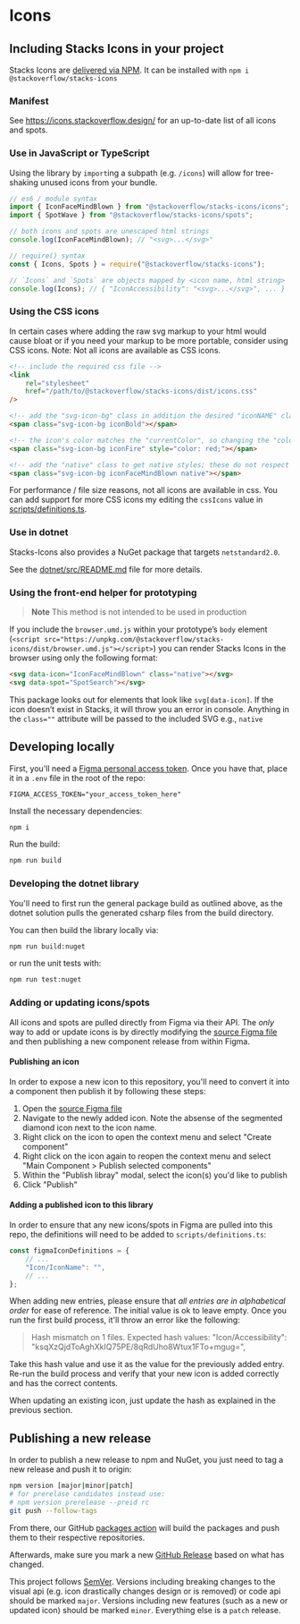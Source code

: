 # Icons

## Including Stacks Icons in your project

Stacks Icons are [delivered via NPM](https://www.npmjs.com/package/@stackoverflow/stacks-icons). It can be installed with `npm i @stackoverflow/stacks-icons`

### Manifest

See <https://icons.stackoverflow.design/> for an up-to-date list of all icons and spots.

### Use in JavaScript or TypeScript

Using the library by `import`ing a subpath (e.g. `/icons`) will allow for tree-shaking unused icons from your bundle.

```js
// es6 / module syntax
import { IconFaceMindBlown } from "@stackoverflow/stacks-icons/icons";
import { SpotWave } from "@stackoverflow/stacks-icons/spots";

// both icons and spots are unescaped html strings
console.log(IconFaceMindBlown); // "<svg>...</svg>"

// require() syntax
const { Icons, Spots } = require("@stackoverflow/stacks-icons");

// `Icons` and `Spots` are objects mapped by <icon name, html string>
console.log(Icons); // { "IconAccessibility": "<svg>...</svg>", ... }
```

### Using the CSS icons

In certain cases where adding the raw svg markup to your html would cause bloat or if you need your markup to be more portable, consider using CSS icons. Note: Not all icons are available as CSS icons.

```html
<!-- include the required css file -->
<link
    rel="stylesheet"
    href="/path/to/@stackoverflow/stacks-icons/dist/icons.css"
/>

<!-- add the "svg-icon-bg" class in addition the desired "iconNAME" class -->
<span class="svg-icon-bg iconBold"></span>

<!-- the icon's color matches the "currentColor", so changing the "color" property will change the icon color -->
<span class="svg-icon-bg iconFire" style="color: red;"></span>

<!-- add the "native" class to get native styles; these do not respect "currentColor" changes -->
<span class="svg-icon-bg iconFaceMindBlown native"></span>
```

For performance / file size reasons, not all icons are available in css. You can add support for more CSS icons my editing the `cssIcons` value in [scripts/definitions.ts](scripts/definitions.ts).

### Use in dotnet

Stacks-Icons also provides a NuGet package that targets `netstandard2.0`.

See the [dotnet/src/README.md](dotnet/src/README.md) file for more details.

### Using the front-end helper for prototyping

> **Note**
> This method is not intended to be used in production

If you include the `browser.umd.js` within your prototype’s `body` element (`<script src="https://unpkg.com/@stackoverflow/stacks-icons/dist/browser.umd.js"></script>`) you can render Stacks Icons in the browser using only the following format:

```html
<svg data-icon="IconFaceMindBlown" class="native"></svg>
<svg data-spot="SpotSearch"></svg>
```

This package looks out for elements that look like `svg[data-icon]`. If the icon doesn’t exist in Stacks, it will throw you an error in console. Anything in the `class=""` attribute will be passed to the included SVG e.g., `native`

## Developing locally

First, you'll need a [Figma personal access token](https://www.figma.com/developers/api#access-tokens). Once you have that, place it in a `.env` file in the root of the repo:

```env
FIGMA_ACCESS_TOKEN="your_access_token_here"
```

Install the necessary dependencies:

```sh
npm i
```

Run the build:

```sh
npm run build
```

### Developing the dotnet library

You'll need to first run the general package build as outlined above, as the dotnet solution pulls the generated csharp files from the build directory.

You can then build the library locally via:

```sh
npm run build:nuget
```

or run the unit tests with:

```sh
npm run test:nuget
```

### Adding or updating icons/spots

All icons and spots are pulled directly from Figma via their API. The _only_ way to add or update icons is by directly modifying the [source Figma file](https://www.figma.com/file/NxAqQAi9i5XsrZSm1WYj6tsM) and then publishing a new component release from within Figma.

#### Publishing an icon

In order to expose a new icon to this repository, you'll need to convert it into a component then publish it by following these steps:

1. Open the [source Figma file](https://www.figma.com/file/NxAqQAi9i5XsrZSm1WYj6tsM)
2. Navigate to the newly added icon. Note the absense of the segmented diamond icon next to the icon name.
3. Right click on the icon to open the context menu and select "Create component"
4. Right click on the icon again to reopen the context menu and select "Main Component > Publish selected components"
5. Within the "Publish libray" modal, select the icon(s) you'd like to publish
6. Click "Publish"

#### Adding a published icon to this library

In order to ensure that any new icons/spots in Figma are pulled into this repo, the definitions will need to be added to `scripts/definitions.ts`:

```ts
const figmaIconDefinitions = {
    // ...
    "Icon/IconName": "",
    // ...
};
```

When adding new entries, please ensure that _all entries are in alphabetical order_ for ease of reference. The initial value is ok to leave empty. Once you run the first build process, it'll throw an error like the following:

> Hash mismatch on 1 files. Expected hash values:
> "Icon/Accessibility": "ksqXzQjdToAghXkIQ75PE/8qRdUho8Wtux1FTo+mgug=",

Take this hash value and use it as the value for the previously added entry. Re-run the build process and verify that your new icon is added correctly and has the correct contents.

When updating an existing icon, just update the hash as explained in the previous section.

## Publishing a new release

In order to publish a new release to npm and NuGet, you just need to tag a new release and push it to origin:

```sh
npm version [major|minor|patch]
# for prerelase candidates instead use:
# npm version prerelease --preid rc
git push --follow-tags
```

From there, our GitHub [packages action](.github/workflows/packages.yml) will build the packages and push them to their respective repositories.

Afterwards, make sure you mark a new [GitHub Release](https://github.com/StackExchange/Stacks-Icons/releases/new) based on what has changed.

This project follows [SemVer](https://semver.org/). Versions including breaking changes to the visual api (e.g. icon drastically changes design or is removed) or code api should be marked `major`. Versions including new features (such as a new or updated icon) should be marked `minor`. Everything else is a `patch` release.
